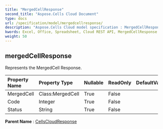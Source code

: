 ```yaml
---
title: "MergedCellResponse"
second_title: "Aspose.Cells Cloud Document"
type: docs
url: /specification/model/mergedcellresponse/
description: "Aspose.Cells Cloud model specification : MergedCellResponse. Effortlessly handle Excel and other spreadsheet documents with features like opening, generating, editing, splitting, merging, comparing, and converting."
kwords: Excel, Office, Spreadsheet, Cloud REST API, MergedCellResponse
weight: 50
---
```


## **mergedCellResponse**

Represents the MergedCell Response. 

| Property Name | Property Type | Nullable |  ReadOnly | DefaultValue | Description | 
| :- | :- | :- |:- |  :- | :- |
| MergedCell | Class:MergedCell | True |  False |  |  |  
| Code | Integer | True |  False |  |  |  
| Status | String | True |  False |  |  |  

**Parent Name** : [CellsCloudResponse](/specification/model/cellscloudresponse)

